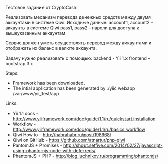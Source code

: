 Тестовое задание от CryptoCash:

Реализовать механизм перевода денежных средств между двумя аккаунтами в системе Qiwi.
Исходные данные:
  account1, account2 – аккаунты в системе Qiwi
  pass1, pass2 – пароли для доступа к вышеуказанным аккаунтам

Сервис должен уметь осуществлять перевод между аккаунтами и отображать их баланс в валюте 
аккаунта.

Задачу нужно реализовать с помощью:
  backend - Yii 1.x
  frontend – bootstrap 3.x

Steps:
* Framework has been downloaded.
* The intial application has been generated by
  ./yiic webapp /var/www/yii_test/app

Links:
* Yii 1.1 docs - http://www.yiiframework.com/doc/guide/1.1/ru/quickstart.installation
* Workflow -http://www.yiiframework.com/doc/guide/1.1/ru/basics.workflow
* Qiwi How to - http://habrahabr.ru/post/198668/
* Qiwi on GitHub - https://github.com/atnartur/php-qiwi
* PantomJS + Promises - http://shout.setfive.com/2014/02/27/javascript-using-phantomjs-node-with-deferreds/
* PhantomJS + PHP - http://blog.luchnikov.ru/programming/phantomjs/